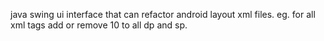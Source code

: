 java swing ui interface that can refactor android layout xml files.
eg. for all xml tags add or remove 10 to all dp and sp.